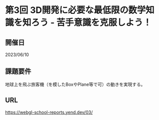# 第3回 3D開発に必要な最低限の数学知識を知ろう - 苦手意識を克服しよう！

## 開催日
2023/06/10

## 課題要件
地球上を飛ぶ旅客機（を模したBoxやPlane等で可）の動きを実現する。


## URL
https://webgl-school-reports.yend.dev/03/